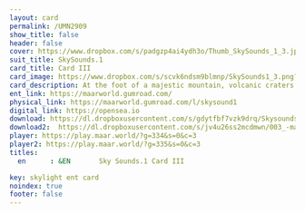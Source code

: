 ```yaml
---
layout: card
permalink: /UMN2909
show_title: false
header: false
cover: https://www.dropbox.com/s/padgzp4ai4ydh3o/Thumb_SkySounds_1_3.jpg?raw=1
suit_title: SkySounds.1
card_title: Card III
card_image: https://www.dropbox.com/s/scvk6ndsm9blmnp/SkySounds1_3.png?raw=1
card_description: At the foot of a majestic mountain, volcanic craters are not just gaping holes in the ground, but also portals to the fiery heart of the planet. These craters can vary in size and shape, from small, bowl-shaped depressions to massive calderas that span miles. They are a reminder of the raw power of the ground's internal forces and the constant changes that shape this world. They also play a crucial role in shaping geology and climate, and can even create new habitats for unique forms of life. The study of volcanic craters can give us insight into the inner workings of the planet and the forces that shape it. 
ent_link: https://maarworld.gumroad.com/
physical_link: https://maarworld.gumroad.com/l/skysound1
digital_link: https://opensea.io
download: https://dl.dropboxusercontent.com/s/gdytfbf7vzk9drq/Skysounds-1-III.wav?raw=1
download2:  https://dl.dropboxusercontent.com/s/jv4u26ss2mcdmwn/003_-maar-sky-sounds.1-card_III.wav?raw=1
player: https://play.maar.world/?g=334&s=0&c=3
player2: https://play.maar.world/?g=335&s=0&c=3
titles:
  en      : &EN       Sky Sounds.1 Card III

key: skylight ent card 
noindex: true
footer: false
---
```



